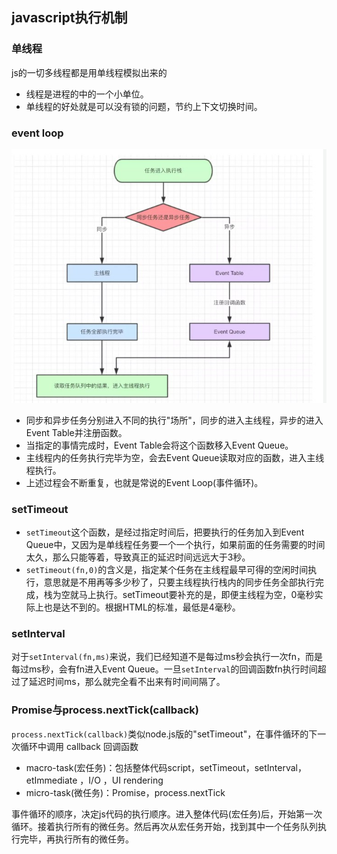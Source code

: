 ## javascript执行机制  

### 单线程
  js的一切多线程都是用单线程模拟出来的
  * 线程是进程的中的一个小单位。
  * 单线程的好处就是可以没有锁的问题，节约上下文切换时间。
### event loop
![事件循环](./eventloop.jpg)
* 同步和异步任务分别进入不同的执行"场所"，同步的进入主线程，异步的进入Event Table并注册函数。
* 当指定的事情完成时，Event Table会将这个函数移入Event Queue。
* 主线程内的任务执行完毕为空，会去Event Queue读取对应的函数，进入主线程执行。
* 上述过程会不断重复，也就是常说的Event Loop(事件循环)。

### setTimeout

* ```setTimeout```这个函数，是经过指定时间后，把要执行的任务加入到Event Queue中，又因为是单线程任务要一个一个执行，如果前面的任务需要的时间太久，那么只能等着，导致真正的延迟时间远远大于3秒。
* ```setTimeout(fn,0)```的含义是，指定某个任务在主线程最早可得的空闲时间执行，意思就是不用再等多少秒了，只要主线程执行栈内的同步任务全部执行完成，栈为空就马上执行。setTimeout要补充的是，即便主线程为空，0毫秒实际上也是达不到的。根据HTML的标准，最低是4毫秒。

### setInterval
对于```setInterval(fn,ms)```来说，我们已经知道不是每过ms秒会执行一次fn，而是每过ms秒，会有fn进入Event Queue。一旦```setInterval```的回调函数fn执行时间超过了延迟时间ms，那么就完全看不出来有时间间隔了。

### Promise与process.nextTick(callback)
```process.nextTick(callback)```类似node.js版的"setTimeout"，在事件循环的下一次循环中调用 callback 回调函数  
* macro-task(宏任务)：包括整体代码script，setTimeout，setInterval，etImmediate ，I/O ，UI rendering
* micro-task(微任务)：Promise，process.nextTick

事件循环的顺序，决定js代码的执行顺序。进入整体代码(宏任务)后，开始第一次循环。接着执行所有的微任务。然后再次从宏任务开始，找到其中一个任务队列执行完毕，再执行所有的微任务。